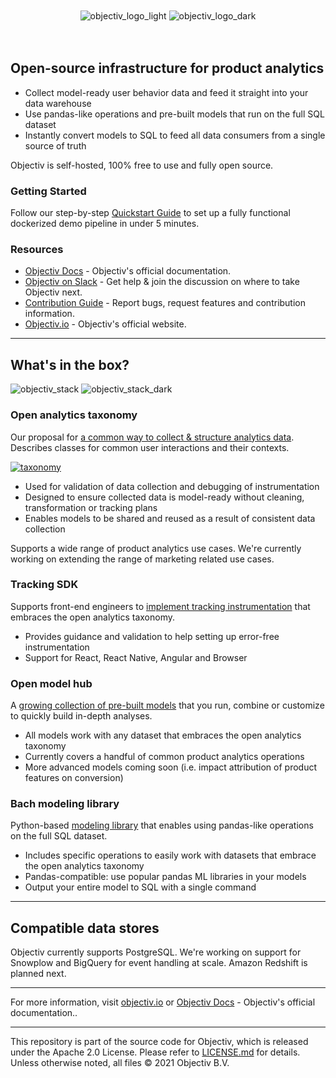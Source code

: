 <br />
<br />

<div align="center">
  <img src="https://user-images.githubusercontent.com/82152911/159266790-19e0e3d4-0d10-4c58-9da7-16edde9ec05a.svg#gh-light-mode-only" alt="objectiv_logo_light" title="Objectiv Logo">
 <img src="https://user-images.githubusercontent.com/82152911/159266895-39f52604-83c1-438d-96bd-9a6d66e74b08.svg#gh-dark-mode-only" alt="objectiv_logo_dark" title="Objectiv Logo">
</div>

<br />
<br />

## Open-source infrastructure for product analytics

* Collect model-ready user behavior data and feed it straight into your data warehouse
* Use pandas-like operations and pre-built models that run on the full SQL dataset
* Instantly convert models to SQL to feed all data consumers from a single source of truth

Objectiv is self-hosted, 100% free to use and fully open source.

### Getting Started

Follow our step-by-step [Quickstart Guide](https://objectiv.io/docs/home/quickstart-guide) to set up a fully functional dockerized demo pipeline in under 5 minutes.

### Resources

* [Objectiv Docs](https://www.objectiv.io/docs) - Objectiv's official documentation.
* [Objectiv on Slack](https://objectiv.io/join-slack) - Get help & join the discussion on where to take Objectiv next.
* [Contribution Guide](https://www.objectiv.io/docs/home/the-project/contribute) - Report bugs, request features and contribution information.
* [Objectiv.io](https://www.objectiv.io) - Objectiv's official website.

---

## What's in the box?
![objectiv_stack](https://user-images.githubusercontent.com/82152911/161998050-7ec9e452-20c7-447f-a61f-12b904733c74.svg#gh-light-mode-only "Objectiv Stack")
![objectiv_stack_dark](https://user-images.githubusercontent.com/82152911/161998028-4dbe0759-fb8d-4579-b2c9-200e69adc821.svg#gh-dark-mode-only "Objectiv Stack")


### Open analytics taxonomy

Our proposal for [a common way to collect & structure analytics data](https://www.objectiv.io/docs/taxonomy). Describes classes for common user interactions and their contexts. 

[![taxonomy](https://user-images.githubusercontent.com/82152911/162000133-1eea0192-c882-4121-a866-8c1a3f8ffee3.svg)](https://www.objectiv.io/docs/taxonomy)

* Used for validation of data collection and debugging of instrumentation
* Designed to ensure collected data is model-ready without cleaning, transformation or tracking plans
* Enables models to be shared and reused as a result of consistent data collection

Supports a wide range of product analytics use cases. We're currently working on extending the range of marketing related use cases.

### Tracking SDK

Supports front-end engineers to [implement tracking instrumentation](https://www.objectiv.io/docs/tracking) that embraces the open analytics taxonomy.

* Provides guidance and validation to help setting up error-free instrumentation
* Support for React, React Native, Angular and Browser
 
### Open model hub

A [growing collection of pre-built models](https://www.objectiv.io/docs/modeling/example_notebooks) that you run, combine or customize to quickly build in-depth analyses.

* All models work with any dataset that embraces the open analytics taxonomy
* Currently covers a handful of common product analytics operations
* More advanced models coming soon (i.e. impact attribution of product features on conversion)

### Bach modeling library

Python-based [modeling library](https://www.objectiv.io/docs/modeling/bach) that enables using pandas-like operations on the full SQL dataset.

* Includes specific operations to easily work with datasets that embrace the open analytics taxonomy
* Pandas-compatible: use popular pandas ML libraries in your models
* Output your entire model to SQL with a single command

---

## Compatible data stores

Objectiv currently supports PostgreSQL. We're working on support for Snowplow and BigQuery for event handling at scale. Amazon Redshift is planned next.

---

For more information, visit [objectiv.io](https://www.objectiv.io) or [Objectiv Docs](https://www.objectiv.io/docs) - Objectiv's official documentation..

---

This repository is part of the source code for Objectiv, which is released under the Apache 2.0 License. Please refer to [LICENSE.md](LICENSE.md) for details. Unless otherwise noted, all files © 2021 Objectiv B.V.



